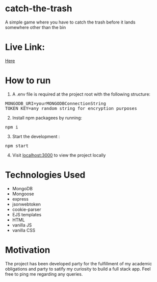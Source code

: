 # catch-the-trash

A simple game where you have to catch the trash before it lands somewhere other than the bin

# Live Link:
<a href="https://catch-the-trash.onrender.com/profile" target="_blank">Here</a>

# How to run
1. A .env file is required at the project root with the following structure:

<pre>
MONGODB_URI=yourMONGODBConnectionString
TOKEN_KEY=any_random_string_for_encryption_purposes
</pre>

2. Install npm packagees by running:
<pre>npm i</pre>  

3. Start the development :
<pre>npm start</pre>

4. Visit <a href="http://localhost:3000">localhost:3000</a> to view the project locally

# Technologies Used
+ MongoDB
+ Mongoose
+ express
+ jsonwebtoken
+ cookie-parser
+ EJS templates
+ HTML
+ vanilla JS
+ vanilla CSS


# Motivation
The project has been developed party for the fulfillment of my academic obligations and party to satify my curiosity to build a full stack app. Feel free to ping me regarding any queries.


